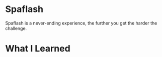 # Spaflash
Spaflash is a never-ending experience, the further you get the harder the challenge.
# What I Learned
